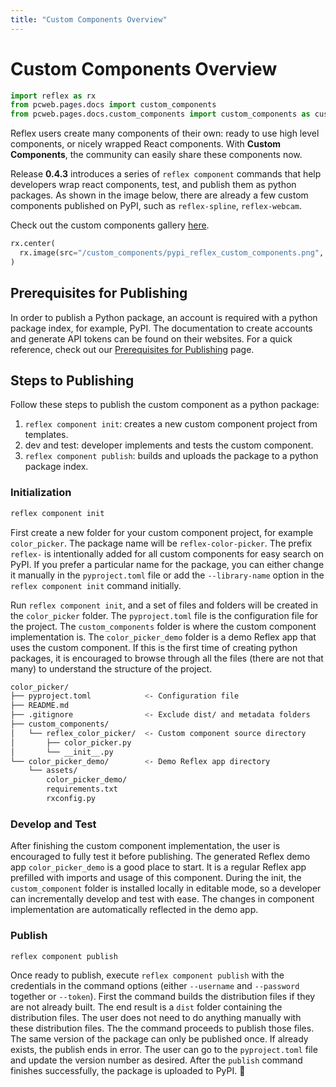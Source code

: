 ```yaml
---
title: "Custom Components Overview"
---
```


# Custom Components Overview

```python exec
import reflex as rx
from pcweb.pages.docs import custom_components
from pcweb.pages.docs.custom_components import custom_components as custom_components_gallery
```

Reflex users create many components of their own: ready to use high level components, or nicely wrapped React components. With **Custom Components**, the community can easily share these components now.

Release **0.4.3** introduces a series of `reflex component` commands that help developers wrap react components, test, and publish them as python packages. As shown in the image below, there are already a few custom components published on PyPI, such as `reflex-spline`, `reflex-webcam`. 

Check out the custom components gallery [here]({custom_components_gallery.path}).


```python eval
rx.center(
  rx.image(src="/custom_components/pypi_reflex_custom_components.png", width="400px", border_radius="15px", border="1px solid"),
)
```

## Prerequisites for Publishing

In order to publish a Python package, an account is required with a python package index, for example, PyPI. The documentation to create accounts and generate API tokens can be found on their websites. For a quick reference, check out our [Prerequisites for Publishing]({custom_components.prerequisites_for_publishing.path}) page.

## Steps to Publishing

Follow these steps to publish the custom component as a python package:

1. `reflex component init`: creates a new custom component project from templates.
2. dev and test: developer implements and tests the custom component.
3. `reflex component publish`: builds and uploads the package to a python package index.

### Initialization

```bash
reflex component init
```

First create a new folder for your custom component project, for example `color_picker`. The package name will be `reflex-color-picker`. The prefix `reflex-` is intentionally added for all custom components for easy search on PyPI. If you prefer a particular name for the package, you can either change it manually in the `pyproject.toml` file or add the `--library-name` option in the `reflex component init` command initially.

Run `reflex component init`, and a set of files and folders will be created in the `color_picker` folder. The `pyproject.toml` file is the configuration file for the project. The `custom_components` folder is where the custom component implementation is. The `color_picker_demo` folder is a demo Reflex app that uses the custom component. If this is the first time of creating python packages, it is encouraged to browse through all the files (there are not that many) to understand the structure of the project.

```bash
color_picker/
├── pyproject.toml            <- Configuration file
├── README.md
├── .gitignore                <- Exclude dist/ and metadata folders
├── custom_components/
│   └── reflex_color_picker/  <- Custom component source directory
│       ├── color_picker.py
│       └── __init__.py
└── color_picker_demo/        <- Demo Reflex app directory
    └── assets/
        color_picker_demo/
        requirements.txt
        rxconfig.py
```

### Develop and Test

After finishing the custom component implementation, the user is encouraged to fully test it before publishing. The generated Reflex demo app `color_picker_demo` is a good place to start. It is a regular Reflex app prefilled with imports and usage of this component. During the init, the `custom_component` folder is installed locally in editable mode, so a developer can incrementally develop and test with ease. The changes in component implementation are automatically reflected in the demo app.

### Publish

```bash
reflex component publish
```

Once ready to publish, execute `reflex component publish` with the credentials in the command options (either `--username` and `--password` together or `--token`). First the command builds the distribution files if they are not already built. The end result is a `dist` folder containing the distribution files. The user does not need to do anything manually with these distribution files. The the command proceeds to publish those files. The same version of the package can only be published once. If already exists, the publish ends in error. The user can go to the `pyproject.toml` file and update the version number as desired. After the `publish` command finishes successfully, the package is uploaded to PyPI. 🎉
